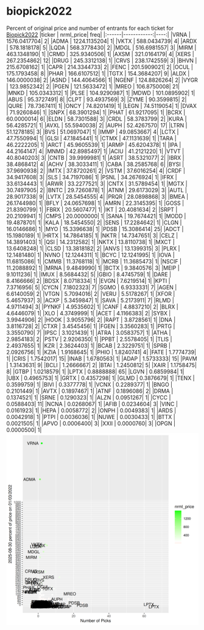 # biopick2022
Percent of original price and number of entrants for each ticket for [Biopick2022](https://twitter.com/hashtag/Biopick2022)
|ticker |   nrml_price| freq|
|:------|------------:|----:|
|VRNA   | 1576.0417704|    2|
|ADMA   | 1224.1135204|    1|
|VKTX   |  588.0434739|    4|
|ARDX   |  578.1818178|    5|
|LQDA   |  568.3778430|    2|
|MDGL   |  516.6981557|    3|
|MIRM   |  463.1348190|    1|
|CRMD   |  325.9340506|    1|
|AXSM   |  321.0164179|    4|
|XERS   |  267.2354862|   12|
|DRUG   |  245.3312138|    1|
|CRVS   |  238.1742559|    3|
|BHVN   |  215.6708162|    1|
|CAPR   |  214.3344733|    2|
|FENC   |  201.5909021|    2|
|OCUL   |  175.1793458|    8|
|PHAR   |  166.6107512|    1|
|TGTX   |  154.3684207|    9|
|ALDX   |  146.0000038|    2|
|ASND   |  144.4064566|    1|
|NGENF  |  124.8826264|    2|
|VYGR   |  123.9852342|    2|
|PGEN   |  121.5633472|    1|
|MREO   |  106.8750008|   21|
|MNKD   |  105.0343312|    1|
|PLSE   |  104.9290987|    1|
|MDWD   |  101.0895902|    1|
|ABUS   |   95.3727491|    8|
|CLPT   |   93.4937569|    3|
|ZYME   |   90.3599815|    2|
|QURE   |   78.7367411|    1|
|ONCY   |   74.8201419|    1|
|LEGN   |   74.5119054|    1|
|DVAX   |   71.9260846|    1|
|SNPX   |   68.3901294|    1|
|PHAT   |   61.9217095|    1|
|BCRX   |   60.0000014|    6|
|ELDN   |   58.7301588|    3|
|CRDL   |   58.3783799|    2|
|KURA   |   56.4285721|    1|
|AVXL   |   55.5940038|    2|
|AUPH   |   52.4267570|   17|
|LTRN   |   51.1278185|    3|
|BVS    |   51.0697047|    1|
|IMMP   |   49.0853667|    4|
|LCTX   |   47.7550994|    1|
|GLSI   |   47.1845441|    1|
|CTMX   |   47.1131639|    1|
|TARA   |   46.2222205|    1|
|ARCT   |   45.9605539|    1|
|ARMP   |   45.6204378|    1|
|IPA    |   44.2164147|    4|
|MNMD   |   42.8985497|    1|
|ACIU   |   41.2121220|    1|
|VTVT   |   40.8040203|    3|
|CNTB   |   39.9999981|    1|
|ASRT   |   38.5321077|    2|
|IBRX   |   38.4868412|    4|
|ACHV   |   38.3033411|    1|
|CABA   |   38.2585768|    6|
|BYSI   |   37.9690938|    2|
|IMTX   |   37.8720261|    2|
|VSTM   |   37.6016254|    4|
|CRDF   |   34.9417608|    3|
|SLS    |   34.7197086|    1|
|PSNL   |   34.2676924|    1|
|IFRX   |   33.6134443|    1|
|ARWR   |   33.2277521|    3|
|CNTX   |   31.5789454|    1|
|MGTX   |   30.7497905|    2|
|BNTC   |   29.7260878|    1|
|ATNM   |   29.6173029|    3|
|AUTL   |   28.9017338|    9|
|LVTX   |   28.5454555|    4|
|PRQR   |   28.0898868|    3|
|BMEA   |   26.1744980|    1|
|BFLY   |   24.0657698|    1|
|AMRN   |   22.3145395|    1|
|GOSS   |   21.8390799|    1|
|FBRX   |   20.5607477|    1|
|IKT    |   20.4081634|    2|
|SRPT   |   20.2109941|    1|
|CMPS   |   20.0000000|    1|
|SANA   |   19.7674421|    1|
|MODD   |   19.4878701|    1|
|KALA   |   18.5454550|    2|
|SENS   |   17.2284642|    1|
|CLGN   |   16.0146686|    1|
|MYO    |   15.3396638|    1|
|PDSB   |   15.3086414|   25|
|ADCT   |   15.1980189|    1|
|HRTX   |   14.7864185|    1|
|NKTR   |   14.7347651|    3|
|CELZ   |   14.3891403|    1|
|QSI    |   14.2312582|    1|
|NKTX   |   13.8110738|    1|
|MXCT   |   13.6408248|    1|
|CLSD   |   13.3818182|    2|
|ANVS   |   13.1399315|    3|
|PLRX   |   12.1481480|    1|
|NVNO   |   12.1244311|    1|
|BCYC   |   12.1241995|    1|
|IOVA   |   11.6815086|    1|
|CMMB   |   11.3768118|    1|
|MCRB   |   11.3685473|    1|
|NSCIF  |   11.2088892|    1|
|MRNA   |    9.4849990|    1|
|BCTX   |    9.3840576|    3|
|MEIP   |    9.1011236|    1|
|IMUX   |    8.5684432|    5|
|GBIO   |    8.4745759|    1|
|DARE   |    8.4166666|    2|
|BDSX   |    8.0718334|    1|
|EVGN   |    7.6219514|    1|
|KPTI   |    7.3716956|    5|
|CYCN   |    7.1802323|    7|
|SGMO   |    6.9333331|    7|
|AGEN   |    6.6140059|    2|
|VTGN   |    5.7094016|    2|
|VERU   |    5.5178267|    1|
|XFOR   |    5.4657937|    3|
|ACXP   |    5.3459847|    1|
|SAVA   |    5.2173911|    7|
|RLMD   |    4.9711494|    3|
|PYNKF  |    4.9535602|    1|
|CANF   |    4.8837210|    2|
|BLRX   |    4.6446079|    1|
|XLO    |    4.3749999|    1|
|ACET   |    4.1166383|    2|
|SYBX   |    3.9944906|    2|
|HOOK   |    3.9055796|    2|
|RAPT   |    3.8728561|    1|
|DNA    |    3.8116728|    2|
|CTXR   |    3.4545456|    1|
|FGEN   |    3.3560283|    1|
|PRTG   |    3.3550790|    7|
|IPSC   |    3.1021439|    1|
|ATRA   |    3.0583757|    1|
|ATHA   |    2.9854183|    2|
|PSTV   |    2.9206350|    1|
|PPBT   |    2.5578405|    1|
|TLIS   |    2.4937655|    1|
|KZR    |    2.3624403|    1|
|BCAB   |    2.3229751|    1|
|SPRB   |    2.0926756|    1|
|KZIA   |    1.9168645|    1|
|PHIO   |    1.8240741|    4|
|FATE   |    1.7774739|    1|
|CRIS   |    1.7542017|   15|
|INAB   |    1.6780563|    1|
|ADAP   |    1.5733333|   15|
|PAVM   |    1.3143631|    9|
|BCLI   |    1.2666667|    2|
|BTAI   |    1.2450812|    5|
|XAIR   |    1.1758475|    8|
|GTBP   |    1.0218579|    1|
|LPTX   |    0.8888888|   65|
|LGVN   |    0.6859984|    1|
|UBX    |    0.4965753|    1|
|GRTX   |    0.4357298|    1|
|GLMD   |    0.3876679|    1|
|TENX   |    0.3599759|    1|
|BIVI   |    0.3377778|    1|
|VCNX   |    0.2289377|    1|
|BNGO   |    0.2101449|    1|
|AVTX   |    0.1897467|    1|
|ATNF   |    0.1896086|    2|
|DRMA   |    0.1374521|    1|
|SRNE   |    0.1290323|    1|
|ALZN   |    0.0951267|    1|
|CYCC   |    0.0588403|   11|
|NCNA   |    0.0268067|    1|
|AFIB   |    0.0234604|    3|
|VINC   |    0.0161923|    1|
|HEPA   |    0.0058772|    2|
|ONPH   |    0.0049383|    1|
|ARDS   |    0.0042918|    1|
|PTPI   |    0.0036036|    1|
|NUWE   |    0.0030433|    1|
|BTTX   |    0.0021505|    1|
|APVO   |    0.0006400|    3|
|XXII   |    0.0000760|    3|
|OPGN   |    0.0000500|    1|
![retvspicks](biopicks.png?raw=true)
